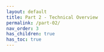 ```yaml
---
layout: default
title: Part 2 - Technical Overview
permalink: /part-02/
nav_order: 3
has_children: true
has_toc: true
---
```


